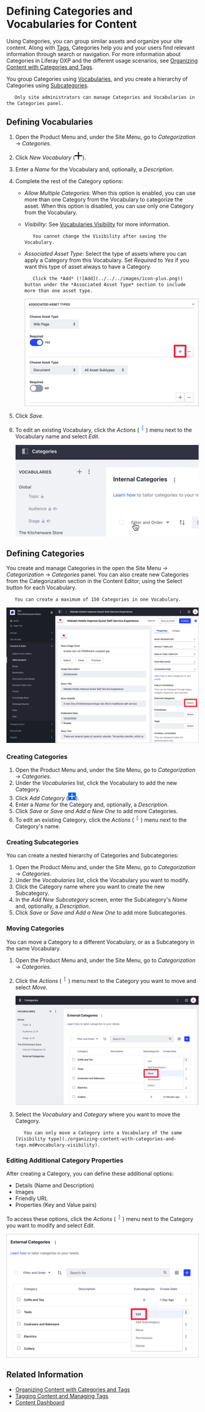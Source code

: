# Defining Categories and Vocabularies for Content

Using Categories, you can group similar assets and organize your site content. Along with [Tags](./tagging-content-and-managing-tags.md), Categories help you and your users find relevant information through search or navigation. For more information about Categories in Liferay DXP and the different usage scenarios, see [Organizing Content with Categories and Tags](organizing-content-with-categories-and-tags.md).

You group Categories using [Vocabularies](#defining-vocabularies), and you create a hierarchy of Categories using [Subcategories](#creating-subcategories).

```note::
   Only site administrators can manage Categories and Vocabularies in the Categories panel.
```

## Defining Vocabularies

1. Open the Product Menu and, under the Site Menu, go to *Categorization* &rarr; *Categories*.
1. Click *New Vocabulary* (![New Vocabulary](../../../images/icon-plus.png)).
1. Enter a *Name* for the Vocabulary and, optionally, a *Description*.
1. Complete the rest of the Category options:

    - *Allow Multiple Categories*: When this option is enabled, you can use more than one Category from the Vocabulary to categorize the asset. When this option is disabled, you can use only one Category from the Vocabulary.
    - *Visibility*: See [Vocabularies Visibility](./organizing-content-with-categories-and-tags.md#vocabularies-visibility) for more information.

        ```important::
           You cannot change the Visibility after saving the Vocabulary.
        ```

    - *Associated Asset Type*: Select the type of assets where you can apply a Category from this Vocabulary. Set *Required* to *Yes* if you want this type of asset always to have a Category.

        ```tip::
           Click the *Add* (![Add](../../../images/icon-plus.png)) button under the *Associated Asset Type* section to include more than one asset type.
        ```

        ![Define the category options for multiple asset types](./defining-categories-and-vocabularies-for-content/images/02.png)

1. Click *Save*.
1. To edit an existing Vocabulary, click the *Actions* (![Actions](../../../images/icon-actions.png)) menu next to the Vocabulary name and select *Edit*.

    ![Edit an existing Vocabulary using the Actions menu](./defining-categories-and-vocabularies-for-content/images/08.gif)

## Defining Categories

You create and manage Categories in the open the Site Menu &rarr; *Categorization* &rarr; *Categories* panel. You can also create new Categories from the Categorization section in the Content Editor, using the Select button for each Vocabulary.

```important::
   You can create a maximum of 150 Categories in one Vocabulary.
```

![Add new Categories from the Categorization section in the Content Editor](./defining-categories-and-vocabularies-for-content/images/04.png)

### Creating Categories

1. Open the Product Menu and, under the Site Menu, go to *Categorization* &rarr; *Categories*.
1. Under the *Vocabularies* list, click the Vocabulary to add the new Category.
1. Click *Add Category* (![Add Category](../../../images/icon-add.png)).
1. Enter a *Name* for the Category and, optionally, a *Description*.
1. Click *Save* or *Save and Add a New One* to add more Categories.
1. To edit an existing Category, click the *Actions* (![Actions](../../../images/icon-actions.png)) menu next to the Category's name.

### Creating Subcategories

You can create a nested hierarchy of Categories and Subcategories:

1. Open the Product Menu and, under the Site Menu, go to *Categorization* &rarr; *Categories*.
1. Under the *Vocabularies* list, click the Vocabulary you want to modify.
1. Click the Category name where you want to create the new Subcategory.
1. In the *Add New Subcategory* screen, enter the Subcategory's *Name* and, optionally, a *Description*.
1. Click *Save* or *Save and Add a New One* to add more Subcategories.

### Moving Categories

You can move a Category to a different Vocabulary, or as a Subcategory in the same Vocabulary.

1. Open the Product Menu and, under the Site Menu, go to *Categorization* &rarr; *Categories*.
1. Click the *Actions* (![Actions](../../../images/icon-actions.png)) menu next to the Category you want to move and select *Move*.

    ![Use the Move option to organize Categories](./defining-categories-and-vocabularies-for-content/images/03.png)

1. Select the *Vocabulary* and *Category* where you want to move the Category.

    ```note::
       You can only move a Category into a Vocabulary of the same [Visibility type](./organizing-content-with-categories-and-tags.md#vocabulary-visibility).
    ```

### Editing Additional Category Properties

After creating a Category, you can define these additional options:

- Details (Name and Description)
- Images
- Friendly URL
- Properties (Key and Value pairs)

To access these options, click the *Actions* (![Actions](../../../images/icon-actions.png)) menu next to the Category you want to modify and select *Edit*.

![Edit the Category to define additional options](./defining-categories-and-vocabularies-for-content/images/10.png)

## Related Information

- [Organizing Content with Categories and Tags](./organizing-content-with-categories-and-tags.md)
- [Tagging Content and Managing Tags](./tagging-content-and-managing-tags.md)
- [Content Dashboard](../../content-dashboard/about-the-content-dashboard.md)
